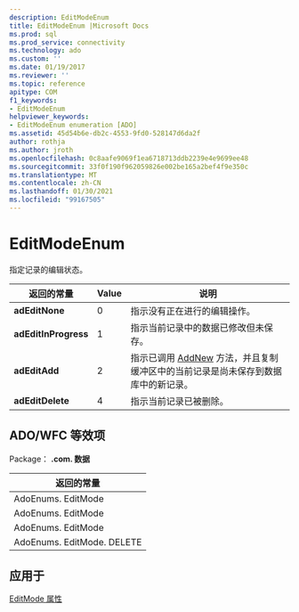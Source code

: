 ```yaml
---
description: EditModeEnum
title: EditModeEnum |Microsoft Docs
ms.prod: sql
ms.prod_service: connectivity
ms.technology: ado
ms.custom: ''
ms.date: 01/19/2017
ms.reviewer: ''
ms.topic: reference
apitype: COM
f1_keywords:
- EditModeEnum
helpviewer_keywords:
- EditModeEnum enumeration [ADO]
ms.assetid: 45d54b6e-db2c-4553-9fd0-528147d6da2f
author: rothja
ms.author: jroth
ms.openlocfilehash: 0c8aafe9069f1ea6718713ddb2239e4e9699ee48
ms.sourcegitcommit: 33f0f190f962059826e002be165a2bef4f9e350c
ms.translationtype: MT
ms.contentlocale: zh-CN
ms.lasthandoff: 01/30/2021
ms.locfileid: "99167505"
---
```

# <a name="editmodeenum"></a>EditModeEnum
指定记录的编辑状态。  
  
|返回的常量|Value|说明|  
|--------------|-----------|-----------------|  
|**adEditNone**|0|指示没有正在进行的编辑操作。|  
|**adEditInProgress**|1|指示当前记录中的数据已修改但未保存。|  
|**adEditAdd**|2|指示已调用 [AddNew](../../../ado/reference/ado-api/addnew-method-ado.md) 方法，并且复制缓冲区中的当前记录是尚未保存到数据库中的新记录。|  
|**adEditDelete**|4|指示当前记录已被删除。|  
  
## <a name="adowfc-equivalent"></a>ADO/WFC 等效项  
 Package： **.com. 数据**  
  
|返回的常量|  
|--------------|  
|AdoEnums. EditMode|  
|AdoEnums. EditMode|  
|AdoEnums. EditMode|  
|AdoEnums. EditMode. DELETE|  
  
## <a name="applies-to"></a>应用于  
 [EditMode 属性](../../../ado/reference/ado-api/editmode-property.md)
